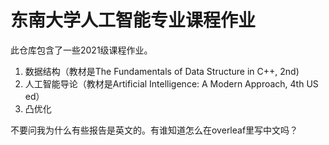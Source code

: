 # 东南大学人工智能专业课程作业
此仓库包含了一些2021级课程作业。
1. 数据结构（教材是The Fundamentals of Data Structure in C++, 2nd)
2. 人工智能导论（教材是Artificial Intelligence: A Modern Approach, 4th US ed）
3. 凸优化   

不要问我为什么有些报告是英文的。有谁知道怎么在overleaf里写中文吗？
